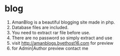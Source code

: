 # blog
1. AmanBlog is a beautiful blogging site made in php.
2. Database files are included.
3. You need to extract rar file before use.
4. There are no password so simply extract and use
5. visit http://amanblogs.byethost16.com for preview
6. for Admin|Author preview contact me
